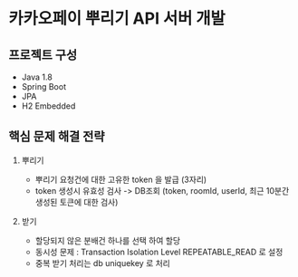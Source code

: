 # 카카오페이 뿌리기 API 서버 개발
   ## 프로젝트 구성
   * Java 1.8
   * Spring Boot
   * JPA
   * H2 Embedded
   
   ## 핵심 문제 해결 전략
   1. 뿌리기
      * 뿌리기 요청건에 대한 고유한 token 을 발급 (3자리)
      * token 생성시 유효성 검사 -> DB조회 (token, roomId, userId, 최근 10분간 생성된 토큰에 대한 검사)

   2. 받기
      * 할당되지 않은 분배건 하나를 선택 하여 할당
      * 동시성 문제 : Transaction Isolation Level REPEATABLE_READ 로 설정
      * 중복 받기 처리는 db uniquekey 로 처리